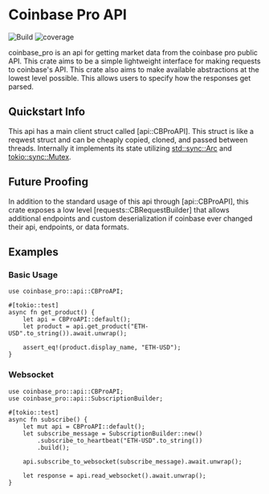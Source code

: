 # Coinbase Pro API
![Build](https://img.shields.io/github/workflow/status/bikester1/coinbase_pro_rust_api/Rust/main?style=for-the-badge)
![coverage](https://img.shields.io/badge/Coverage-82%25-yellow?style=for-the-badge)


coinbase_pro is an api for getting market data from the coinbase pro public API.
This crate aims to be a simple lightweight interface for making requests to coinbase's API.
This crate also aims to make available abstractions at the lowest level possible.
This allows users to specify how the responses get parsed.

## Quickstart Info

This api has a main client struct called [api::CBProAPI]. This struct is like a reqwest struct and
can be cheaply copied, cloned, and passed between threads. Internally it implements its
state utilizing [std::sync::Arc](https://doc.rust-lang.org/std/sync/struct.Arc.html)
and [tokio::sync::Mutex](https://docs.rs/tokio/latest/tokio/sync/struct.Mutex.html).


## Future Proofing

In addition to the standard usage of this api through [api::CBProAPI], this crate exposes a low level
[requests::CBRequestBuilder] that allows additional endpoints and custom deserialization if coinbase
ever changed their api, endpoints, or data formats.


## Examples

### Basic Usage
```
use coinbase_pro::api::CBProAPI;

#[tokio::test]
async fn get_product() {
    let api = CBProAPI::default();
    let product = api.get_product("ETH-USD".to_string()).await.unwrap();

    assert_eq!(product.display_name, "ETH-USD");
}
```

### Websocket
```
use coinbase_pro::api::CBProAPI;
use coinbase_pro::api::SubscriptionBuilder;

#[tokio::test]
async fn subscribe() {
    let mut api = CBProAPI::default();
    let subscribe_message = SubscriptionBuilder::new()
        .subscribe_to_heartbeat("ETH-USD".to_string())
        .build();

    api.subscribe_to_websocket(subscribe_message).await.unwrap();
    
    let response = api.read_websocket().await.unwrap();
}
```
